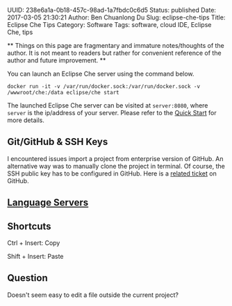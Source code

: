 UUID: 238e6a1a-0b18-457c-98ad-1a7fbdc0c6d5
Status: published
Date: 2017-03-05 21:30:21
Author: Ben Chuanlong Du
Slug: eclipse-che-tips
Title: Eclipse Che Tips
Category: Software
Tags: software, cloud IDE, Eclipse Che, tips

**
Things on this page are
fragmentary and immature notes/thoughts of the author.
It is not meant to readers
but rather for convenient reference of the author and future improvement.
**

You can launch an Eclipse Che server using the command below.
```
docker run -it -v /var/run/docker.sock:/var/run/docker.sock -v /wwwroot/che:/data eclipse/che start
```
The launched Eclipse Che server can be visited at `server:8080`,
where `server` is the ip/address of your server.
Please refer to the [Quick Start](https://www.eclipse.org/che/docs/quick-start.html#docker) for more details.

## Git/GitHub & SSH Keys

I encountered issues import a project from enterprise version of GitHub.
An alternative way was to manually clone the project in terminal.
Of course,
the SSH public key has to be configured in GitHub.
Here is a [related ticket](https://github.com/eclipse/che/issues/1938) on GitHub.

## [Language Servers](https://microsoft.github.io/language-server-protocol/implementors/servers/)

## Shortcuts

Ctrl + Insert: Copy

Shift + Insert: Paste

## Question
Doesn't seem easy to edit a file outside the current project?
